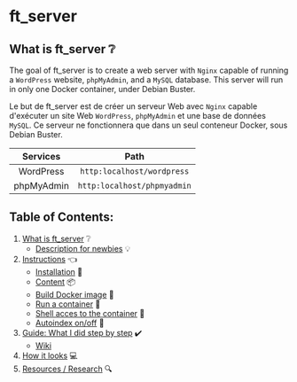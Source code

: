 # ft_server

## What is ft_server ❔

The goal of ft_server is to create a web server with ```Nginx``` capable of running a ```WordPress``` website, ```phpMyAdmin```, and a ```MySQL``` database. This server will run in only one Docker container, under Debian Buster.

Le but de ft_server est de créer un serveur Web avec ```Nginx``` capable d'exécuter un site Web ```WordPress```, ```phpMyAdmin``` et une base de données ```MySQL```. Ce serveur ne fonctionnera que dans un seul conteneur Docker, sous Debian Buster.

|Services    |Path|
|:----------:|:-------:|
|WordPress   |```http:localhost/wordpress```|
|phpMyAdmin  |```http:localhost/phpmyadmin```|

## Table of Contents:

1. [What is ft_server](https://github.com/vvarodi/ft_server#what-is-ft_server-) ❔
    * [Description for newbies](https://github.com/vvarodi/ft_server#description-for-newbies-) 💡
2. [Instructions](https://github.com/vvarodi/ft_server#instructions-) 👈
    * [Installation](https://github.com/vvarodi/ft_server#-installation) 🔧
    * [Content](https://github.com/vvarodi/ft_server#-content) 📦
    * [Build Docker image](https://github.com/vvarodi/ft_server#-build-docker-image) 🐳
    * [Run a container](https://github.com/vvarodi/ft_server#-run-a-container) 🐳
    * [Shell acces to the container](https://github.com/vvarodi/ft_server#-shell-acces-to-the-container) 🐳
    * [Autoindex on/off](https://github.com/vvarodi/ft_server#-autoindex-onoff) 📂
3. [Guide: What I did step by step](https://github.com/vvarodi/ft_server#guide-what-i-did-step-by-step) ✔️
    * [Wiki](https://github.com/vvarodi/ft_server/wiki)
4. [How it looks](https://github.com/vvarodi/ft_server#how-it-looks-) 💻
4. [Resources / Research](https://github.com/vvarodi/ft_server#resourcesresearch-) 🔍
